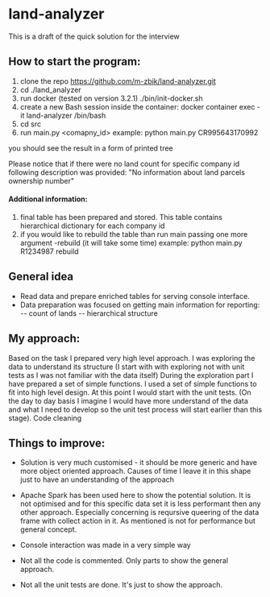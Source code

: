 # land-analyzer
This is a draft of the quick solution for the interview

## How to start the program:

1. clone the repo https://github.com/m-zbik/land-analyzer.git
2. cd ./land_analyzer
3. run docker (tested on version 3.2.1)
./bin/init-docker.sh
4. create a new Bash session inside the container:
docker container exec -it land-analyzer /bin/bash
5. cd src
6. run main.py <comapny_id>
example:
python main.py CR995643170992

you should see the result in a form of printed tree

Please notice that if there were no land count for specific company id following description was provided:
"No information about land parcels ownership number"

#### Additional information:
1. final table has been prepared and stored. This table contains hierarchical dictionary for each company id
2. if you would like to rebuild the table than run main passing one more argument -rebuild (it will take some time)
example:
python main.py R1234987 rebuild


## General idea
- Read data and prepare enriched tables for serving console interface.
- Data preparation was focused on getting main information for reporting:
-- count of lands
-- hierarchical structure 



## My approach:
Based on the task I prepared very high level approach.
I was exploring the data to understand its structure (I start with with exploring not with unit tests as I was not familiar with the data itself)
During the exploration part I have prepared a set of simple functions.
I used a set of simple functions to fit into high level design.
At this point I would start with the unit tests. (On the day to day basis I imagine I would have more understand of the data and what I need to develop so the unit test process will start earlier than this stage).
Code cleaning


## Things to improve:

- Solution is very much customised - it should be more generic and have more object oriented approach. Causes of time I leave it in this shape just to have an understanding of the approach

- Apache Spark has been used here to show the potential solution. It is not optimised and for this specific data set it is less performant then any other approach. Especially concerning is reqursive queering of the data frame with collect action in it. As mentioned is not for performance but general concept.

- Console interaction was made in a very simple way

- Not all the code is commented. Only parts to show the general approach.

- Not all the unit tests are done. It's just to show the approach. 
